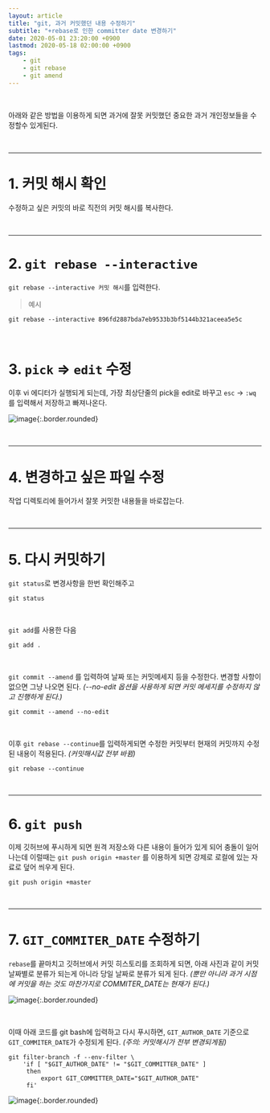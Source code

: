 ```yaml
---
layout: article
title: "git, 과거 커밋했던 내용 수정하기"
subtitle: "+rebase로 인한 committer date 변경하기"
date: 2020-05-01 23:20:00 +0900
lastmod: 2020-05-18 02:00:00 +0900
tags: 
    - git
    - git rebase
    - git amend
---
```


<br>

아래와 같은 방법을 이용하게 되면 과거에 잘못 커밋했던 중요한 과거 개인정보들을 수정할수 있게된다.

<br>

---

# 1. 커밋 해시 확인

수정하고 싶은 커밋의 바로 직전의 커밋 해시를 복사한다.

<br>

---

# 2. `git rebase --interactive`

`git rebase --interactive 커밋 해시`를 입력한다.

> 예시

```
git rebase --interactive 896fd2887bda7eb9533b3bf5144b321aceea5e5c
```

<br>

# 3. `pick` => `edit` 수정

이후 vi 에디터가 실행되게 되는데, 가장 최상단줄의 pick을 edit로 바꾸고 `esc` -> `:wq`를 입력해서 저장하고 빠져나온다.

![image](https://user-images.githubusercontent.com/59393359/81479254-234bb780-925d-11ea-84ca-7bb64850e1f3.png){:.border.rounded}

<br>

---

# 4. 변경하고 싶은 파일 수정

작업 디렉토리에 들어가서 잘못 커밋한 내용들을 바로잡는다.

<br>

---

# 5. 다시 커밋하기

`git status`로 변경사항을 한번 확인해주고

```
git status
```

<br>

`git add`를 사용한 다음

```
git add .
```

<br>

`git commit --amend` 를 입력하여 날짜 또는 커밋메세지 등을 수정한다. 변경할 사항이 없으면 그냥 나오면 된다. *(--no-edit 옵션을 사용하게 되면 커밋 메세지를 수정하지 않고 진행하게 된다.)*

```
git commit --amend --no-edit
```

<br>

이후 `git rebase --continue`를 입력하게되면 수정한 커밋부터 현재의 커밋까지 수정된 내용이 적용된다. *(커밋해시값 전부 바뀜)*

```
git rebase --continue
```

<br>

---

# 6. `git push`

이제 깃허브에 푸시하게 되면 원격 저장소와 다른 내용이 들어가 있게 되어 충돌이 일어나는데 이럴때는 `git push origin +master` 를 이용하게 되면 강제로 로컬에 있는 자료로 덮어 씌우게 된다.

```
git push origin +master
```

<br>

---

# 7. `GIT_COMMITER_DATE` 수정하기

`rebase`를 끝마치고 깃허브에서 커밋 히스토리를 조회하게 되면, 아래 사진과 같이 커밋 날짜별로 분류가 되는게 아니라 당일 날짜로 분류가 되게 된다. *(뿐만 아니라 과거 시점에 커밋을 하는 것도 마찬가지로 COMMITER_DATE는 현재가 된다.)*

![image](https://user-images.githubusercontent.com/59393359/81479134-825cfc80-925c-11ea-9bd1-2a5b73ef88ee.png){:.border.rounded}

<br>

이때 아래 코드를 git bash에 입력하고 다시 푸시하면, `GIT_AUTHOR_DATE` 기준으로 `GIT_COMMITER_DATE`가 수정되게 된다. *(주의: 커밋해시가 전부 변경되게됨)*

```
git filter-branch -f --env-filter \
    'if [ "$GIT_AUTHOR_DATE" != "$GIT_COMMITTER_DATE" ]
     then
         export GIT_COMMITTER_DATE="$GIT_AUTHOR_DATE"
     fi'
```

![image](https://user-images.githubusercontent.com/59393359/81481274-c9052380-9269-11ea-828c-c15f4951dfa6.png){:.border.rounded}

<br><br><br><br>